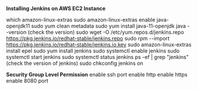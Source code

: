 **Installing Jenkins on AWS EC2 Instance**

which amazon-linux-extras
sudo amazon-linux-extras enable java-openjdk11
sudo yum clean metadata 
sudo yum install java-11-openjdk
java --version (check the version)
sudo wget -O /etc/yum.repos.d/jenkins.repo https://pkg.jenkins.io/redhat-stable/jenkins.repo
sudo rpm --import https://pkg.jenkins.io/redhat-stable/jenkins.io.key
sudo amazon-linux-extras install epel
sudo yum install jenkins
sudo systemctl enable jenkins
sudo systemctl start jenkins
sudo systemctl status jenkins 
ps -ef | grep "jenkins" (check the version of jenkins)
sudo chkconfig jenkins on

**Security Group Level Permission**
enable ssh port
enable http
enable https
enable 8080 port
